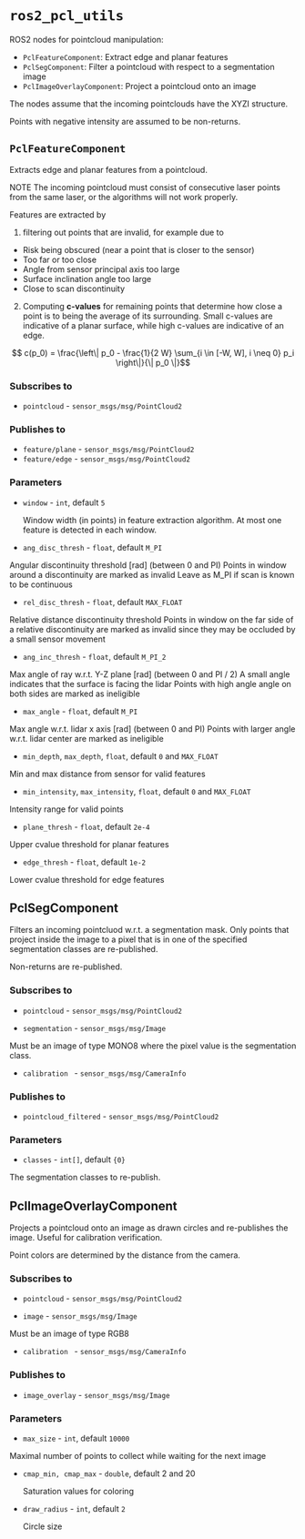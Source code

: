 # ```ros2_pcl_utils```

ROS2 nodes for pointcloud manipulation:

* ```PclFeatureComponent```: Extract edge and planar features
* ```PclSegComponent```: Filter a pointcloud with respect to a segmentation image
* ```PclImageOverlayComponent```: Project a pointcloud onto an image

The nodes assume that the incoming pointclouds have the XYZI structure.

Points with negative intensity are assumed to be non-returns.

## ```PclFeatureComponent```

Extracts edge and planar features from a pointcloud.

NOTE The incoming pointcloud must consist of consecutive laser points from the same laser,
or the algorithms will not work properly.

Features are extracted by

1. filtering out points that are invalid, for example due to
  - Risk being obscured (near a point that is closer to the sensor)
  - Too far or too close
  - Angle from sensor principal axis too large
  - Surface inclination angle too large
  - Close to scan discontinuity

2. Computing **c-values** for remaining points that determine how close a point is to being the average of its surrounding. Small c-values are indicative of a planar surface, while high c-values are indicative of an edge.


```math
  c(p_0) = \frac{\left\| p_0 - \frac{1}{2 W} \sum_{i \in [-W, W], i \neq 0} p_i \right\|}{\| p_0 \|}
```

### Subscribes to

 - ```pointcloud``` - ```sensor_msgs/msg/PointCloud2```

### Publishes to

 - ```feature/plane``` - ```sensor_msgs/msg/PointCloud2```
 - ```feature/edge``` - ```sensor_msgs/msg/PointCloud2```

### Parameters

 - ```window``` - ```int```, default ```5```

   Window width (in points) in feature extraction algorithm.
   At most one feature is detected in each window.

 - ```ang_disc_thresh``` - ```float```, default ```M_PI```

  Angular discontinuity threshold [rad] (between 0 and PI)
  Points in window around a discontinuity are marked as invalid
  Leave as M_PI if scan is known to be continuous

 - ```rel_disc_thresh``` - ```float```, default ```MAX_FLOAT```

  Relative distance discontinuity threshold
  Points in window on the far side of a relative discontinuity are marked as invalid
  since they may be occluded by a small sensor movement

 - ```ang_inc_thresh``` - ```float```, default ```M_PI_2```

  Max angle of ray w.r.t. Y-Z plane [rad] (between 0 and PI / 2)
  A small angle indicates that the surface is facing the lidar
  Points with high angle angle on both sides are marked as ineligible

 - ```max_angle``` - ```float```, default ```M_PI```

  Max angle w.r.t. lidar x axis [rad] (between 0 and PI)
  Points with larger angle w.r.t. lidar center are marked as ineligible

  - ```min_depth```, ```max_depth```, ```float```, default ```0``` and ```MAX_FLOAT```

  Min and max distance from sensor for valid features

  - ```min_intensity```, ```max_intensity```, ```float```, default ```0``` and ```MAX_FLOAT```

  Intensity range for valid points

  - ```plane_thresh``` - ```float```, default ```2e-4```

  Upper cvalue threshold for planar features

  - ```edge_thresh``` - ```float```, default ```1e-2```

  Lower cvalue threshold for edge features


## PclSegComponent

Filters an incoming pointcluod w.r.t. a segmentation mask. Only points that
project inside the image to a pixel that is in one of the specified segmentation classes
are re-published.

Non-returns are re-published.

### Subscribes to

 - ```pointcloud``` - ```sensor_msgs/msg/PointCloud2```

 - ```segmentation``` - ```sensor_msgs/msg/Image```

  Must be an image of type MONO8 where the pixel value is the segmentation class.

 - ```calibration ``` - ```sensor_msgs/msg/CameraInfo```

### Publishes to

 - ```pointcloud_filtered``` - ```sensor_msgs/msg/PointCloud2```

### Parameters

 - ```classes``` - ```int[]```, default ```{0}```

 The segmentation classes to re-publish.


## PclImageOverlayComponent

Projects a pointcloud onto an image as drawn circles and re-publishes the image. Useful for calibration verification.

Point colors are determined by the distance from the camera.

### Subscribes to

 - ```pointcloud``` - ```sensor_msgs/msg/PointCloud2```

 - ```image``` - ```sensor_msgs/msg/Image```

  Must be an image of type RGB8

 - ```calibration ``` - ```sensor_msgs/msg/CameraInfo```

### Publishes to

 - ```image_overlay``` - ```sensor_msgs/msg/Image```

### Parameters

 - ```max_size``` - ```int```, default ```10000```

  Maximal number of points to collect while waiting for the next image

- ```cmap_min, cmap_max``` - ```double```, default 2 and 20

  Saturation values for coloring

- ```draw_radius``` - ```int```, default ```2```

  Circle size
